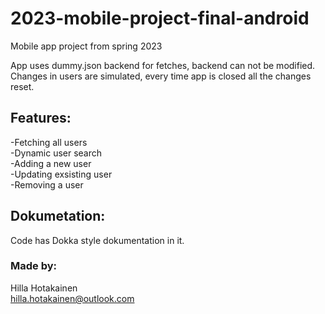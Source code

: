 # 2023-mobile-project-final-android

Mobile app project from spring 2023

App uses dummy.json backend for fetches, backend can not be modified.  
Changes in users are simulated, every time app is closed all the changes reset.

## Features:

-Fetching all users  
-Dynamic user search  
-Adding a new user  
-Updating exsisting user  
-Removing a user  

## Dokumetation:
Code has Dokka style dokumentation in it.  


### Made by:
Hilla Hotakainen  
hilla.hotakainen@outlook.com
